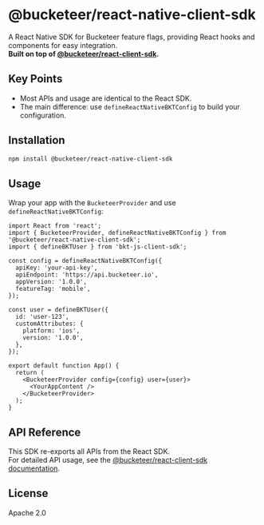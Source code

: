 # @bucketeer/react-native-client-sdk

A React Native SDK for Bucketeer feature flags, providing React hooks and components for easy integration.  
**Built on top of [@bucketeer/react-client-sdk](https://github.com/bucketeer-io/react-client-sdk).**

## Key Points

- Most APIs and usage are identical to the React SDK.
- The main difference: use `defineReactNativeBKTConfig` to build your configuration.

## Installation

```sh
npm install @bucketeer/react-native-client-sdk
```

## Usage

Wrap your app with the `BucketeerProvider` and use `defineReactNativeBKTConfig`:

```tsx
import React from 'react';
import { BucketeerProvider, defineReactNativeBKTConfig } from '@bucketeer/react-native-client-sdk';
import { defineBKTUser } from 'bkt-js-client-sdk';

const config = defineReactNativeBKTConfig({
  apiKey: 'your-api-key',
  apiEndpoint: 'https://api.bucketeer.io',
  appVersion: '1.0.0',
  featureTag: 'mobile',
});

const user = defineBKTUser({
  id: 'user-123',
  customAttributes: {
    platform: 'ios',
    version: '1.0.0',
  },
});

export default function App() {
  return (
    <BucketeerProvider config={config} user={user}>
      <YourAppContent />
    </BucketeerProvider>
  );
}
```

## API Reference

This SDK re-exports all APIs from the React SDK.  
For detailed API usage, see the [@bucketeer/react-client-sdk documentation](https://github.com/bucketeer-io/react-client-sdk/blob/main/README.md#usage).

## License

Apache 2.0